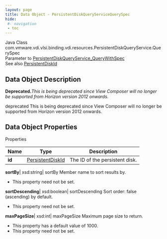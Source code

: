 ```yaml
---
layout: page
title: Data Object - PersistentDiskQueryServiceQuerySpec
hide:
 #- navigation
 - toc
---
```






Java Class
    com.vmware.vdi.vlsi.binding.vdi.resources.PersistentDiskQueryService.QuerySpec  
Parameter to
     [PersistentDiskQueryService_QueryWithSpec](vdi.resources.PersistentDiskQueryService.md#queryWithSpec)  
See also
     [PersistentDiskId](vdi.entity.PersistentDiskId.md)  

## Data Object Description 

**Deprecated.**_This is being deprecated since View Composer will no longer be supported from Horizon version 2012 onwards._

deprecated This is being deprecated since View Composer will no longer be supported from Horizon version 2012 onwards. 

## Data Object Properties

Properties

Name |  Type |  Description   
---|---|---  
**id**| [PersistentDiskId](vdi.entity.PersistentDiskId.md)|  The ID of the persistent disk.   
  
**sortBy**|  xsd:string|  sortBy Member name to sort results by.   


* This property need not be set.

  
**sortDescending**|  xsd:boolean|  sortDescending Sort order: false (ascending) by default.   


* This property need not be set.

  
**maxPageSize**|  xsd:int|  maxPageSize Maximum page size to return.   


  * This property has a default value of 1000.
* This property need not be set.

  
  
  
 
  
  

